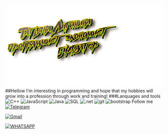 [![Header](https://github.com/moerstany/moerstany/blob/main/image.png)](https://novosibirsk.hh.ru/applicant/resumes)
##Hellow I'm interesting in programming and hope that my hobbies will grow into a profession through work and training!
###Lanquages and tools
![C++](https://img.shields.io/badge/-C%23-696969?style=for-the-badge&logo=C%2b%2b&logoColor=6296CC)
![JavaScript](https://img.shields.io/badge/-JavaScript-696969?style=for-the-badge&logo=JavaScript&logoColor=FFFF00)
![Java](https://img.shields.io/badge/-Java-696969?style=for-the-badge&logo=java&logoColor=00FF7F)
![SQL](https://img.shields.io/badge/-SQL-696969?style=for-the-badge&logo=mysql&logoColor=FFFF00)
![.net](https://img.shields.io/badge/-.NetFramework-696969?style=for-the-badge&logo=.net&logoColor=00FF7F)
![git](https://img.shields.io/badge/-.NetFramework-696969?style=for-the-badge&logo=git&logoColor=FFA500)
![bootstrap](https://img.shields.io/badge/-Bootstrap-696969?style=for-the-badge&logo=bootstrap&logoColor=00FF7F)
Follow me
[![Telegram](https://img.shields.io/badge/-Telegram-B0E0E6?style=for-the-badge&logo=telegram&logoColor=FFA500)](https://t.me/@Tatyanamoers)

[![Gmail](https://img.shields.io/badge/Gmail-D14836?style=for-the-badge&logo=gmail&logoColor=white)](https://mail.google.com/mail/u/0/?fs=1&to=moerstany@gmail.com&tf=cm)

[![WHATSAPP](https://img.shields.io/badge/WhatsApp-25D366?style=for-the-badge&logo=whatsapp&logoColor=white)](https://api.whatsapp.com/send?phone=+79137567540&text=Hi%20Ms.%20Tatyana) 


